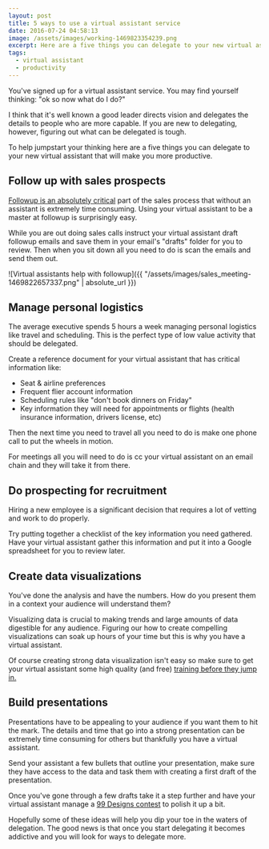```yaml
---
layout: post
title: 5 ways to use a virtual assistant service
date: 2016-07-24 04:58:13
image: /assets/images/working-1469823354239.png
excerpt: Here are a five things you can delegate to your new virtual assistant that will make you more productive.
tags:
  - virtual assistant
  - productivity
---
```


You've signed up for a virtual assistant service. You may find yourself thinking: "ok so now what do I do?"

I think that it's well known a good leader directs vision and delegates the details to people who are more capable. If you are new to delegating, however, figuring out what can be delegated is tough.

To help jumpstart your thinking here are a five things you can delegate to your new virtual assistant that will make you more productive.

## Follow up with sales prospects
[Followup is an absolutely critical](http://www.marketingdonut.co.uk/marketing/sales/sales-techniques-and-negotiations/why-8-of-sales-people-get-80-of-the-sales) part of the sales process that without an assistant is extremely time consuming. Using your virtual assistant to be a master at followup is surprisingly easy.

While you are out doing sales calls instruct your virtual assistant draft followup emails and save them in your email's "drafts" folder for you to review. Then when you sit down all you need to do is scan the emails and send them out.

![Virtual assistants help with followup]({{ "/assets/images/sales_meeting-1469822657337.png" | absolute_url }})


## Manage personal logistics
The average executive spends 5 hours a week managing personal logistics like travel and scheduling. This is the perfect type of low value activity that should be delegated.

Create a reference document for your virtual assistant that has critical information like:

- Seat & airline preferences
- Frequent flier account information
- Scheduling rules like "don't book dinners on Friday"
- Key information they will need for appointments or flights (health insurance information, drivers license, etc)

Then the next time you need to travel all you need to do is make one phone call to put the wheels in motion.

For meetings all you will need to do is cc your virtual assistant on an email chain and they will take it from there.

## Do prospecting for recruitment
Hiring a new employee is a significant decision that requires a lot of vetting and work to do properly.

Try putting together a checklist of the key information you need gathered. Have your virtual assistant gather this information and put it into a Google spreadsheet for you to review later.

## Create data visualizations

You've done the analysis and have the numbers. How do you present them in a context your audience will understand them?

Visualizing data is crucial to making trends and large amounts of data digestible for any audience. Figuring our how to create compelling visualizations can soak up hours of your time but this is why you have a virtual assistant.

Of course creating strong data visualization isn't easy so make sure to get your virtual assistant some high quality (and free) [training before they jump in.](https://www.coursera.org/learn/datavisualization)

## Build presentations

Presentations have to be appealing to your audience if you want them to hit the mark. The details and time that go into a strong presentation can be extremely time consuming for others but thankfully you have a virtual assistant.

Send your assistant a few bullets that outline your presentation, make sure they have access to the data and task them with creating a first draft of the presentation.

Once you've gone through a few drafts take it a step further and have your virtual assistant manage a [99 Designs contest](https://99designs.com/other-business-advertising) to polish it up a bit.

Hopefully some of these ideas will help you dip your toe in the waters of delegation. The good news is that once you start delegating it becomes addictive and you will look for ways to delegate more.
